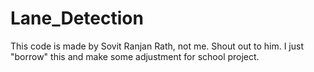 # Lane_Detection
This code is made by Sovit Ranjan Rath, not me. Shout out to him. I just "borrow" this and make some adjustment for school project.
